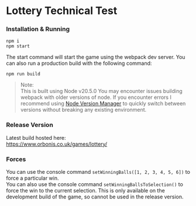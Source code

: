 # Lottery Technical Test

### Installation & Running
```
npm i
npm start
```

The start command will start the game using the webpack dev server.
You can also run a production build with the following command:  
```
npm run build
```
>Note:  
>This is built using Node v20.5.0 
>You may encounter issues building webpack with older versions of node. 
>If you encounter errors I recommend using [Node Version Manager](https://github.com/nvm-sh/nvm) to quickly switch between versions without breaking any existing environment.

### Release Version
Latest build hosted here:  
https://www.orbonis.co.uk/games/lottery/

### Forces
You can use the console command `setWinningBalls([1, 2, 3, 4, 5, 6])` to force a particular win.  
You can also use the console command `setWinningBallsToSelection()` to force the win to the current selection.
This is only available on the development build of the game, so cannot be used in the release version.  
